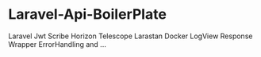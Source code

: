 # Laravel-Api-BoilerPlate
Laravel Jwt Scribe Horizon Telescope Larastan Docker LogView Response Wrapper ErrorHandling and ...

